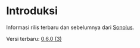 # Introduksi

Informasi rilis terbaru dan sebelumnya dari [Sonolus](https://sonolus.com).

Versi terbaru: [0.6.0 (3)](./versions/0.6.0_3.md)
